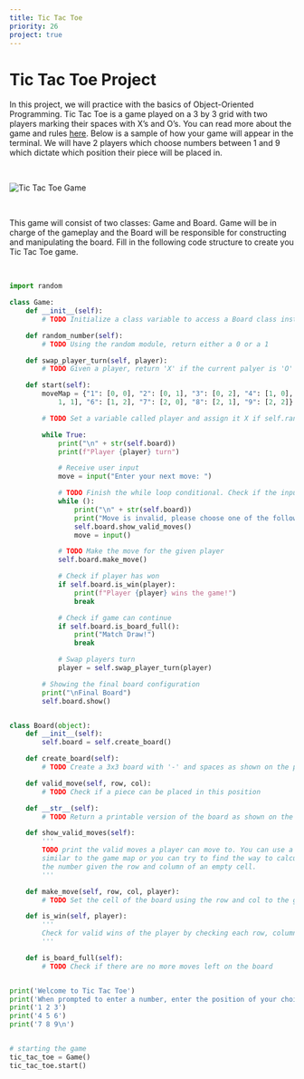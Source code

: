 ```yaml
---
title: Tic Tac Toe
priority: 26
project: true
---
```


# Tic Tac Toe Project

In this project, we will practice with the basics of Object-Oriented Programming. Tic Tac Toe is a game played on a 3 by 3 grid with two players marking their spaces with X’s and O’s. You can read more about the game and rules [here](https://en.wikipedia.org/wiki/Tic-tac-toe). Below is a sample of how your game will appear in the terminal. We will have 2 players which choose numbers between 1 and 9 which dictate which position their piece will be placed in.

<br>

![Tic Tac Toe Game](/lessons/python/basics/OOP/tic-tac-toe.png)

<br>

This game will consist of two classes: Game and Board. Game will be in charge of the gameplay and the Board will be responsible for constructing and manipulating the board. Fill in the following code structure to create you Tic Tac Toe game.

<br>

```python
import random

class Game:
    def __init__(self):
        # TODO Initialize a class variable to access a Board class instance

    def random_number(self):
        # TODO Using the random module, return either a 0 or a 1

    def swap_player_turn(self, player):
        # TODO Given a player, return 'X' if the current palyer is 'O' or vice vera

    def start(self):
        moveMap = {"1": [0, 0], "2": [0, 1], "3": [0, 2], "4": [1, 0], "5": [
            1, 1], "6": [1, 2], "7": [2, 0], "8": [2, 1], "9": [2, 2]}

        # TODO Set a variable called player and assign it X if self.random_number() returns 0 and O if it returns 1

        while True:
            print("\n" + str(self.board))
            print(f"Player {player} turn")

            # Receive user input
            move = input("Enter your next move: ")

            # TODO Finish the while loop conditional. Check if the input is valid (range 1-9) and that the move is possible.
            while ():
                print("\n" + str(self.board))
                print("Move is invalid, please choose one of the following numbers:")
                self.board.show_valid_moves()
                move = input()

            # TODO Make the move for the given player
            self.board.make_move()

            # Check if player has won
            if self.board.is_win(player):
                print(f"Player {player} wins the game!")
                break

            # Check if game can continue
            if self.board.is_board_full():
                print("Match Draw!")
                break

            # Swap players turn
            player = self.swap_player_turn(player)

        # Showing the final board configuration
        print("\nFinal Board")
        self.board.show()


class Board(object):
    def __init__(self):
        self.board = self.create_board()

    def create_board(self):
        # TODO Create a 3x3 board with '-' and spaces as shown on the project page

    def valid_move(self, row, col):
        # TODO Check if a piece can be placed in this position

    def __str__(self):
        # TODO Return a printable version of the board as shown on the project page

    def show_valid_moves(self):
        '''
        TODO print the valid moves a player can move to. You can use a map
        similar to the game map or you can try to find the way to calculate
        the number given the row and column of an empty cell.
        '''

    def make_move(self, row, col, player):
        # TODO Set the cell of the board using the row and col to the given player

    def is_win(self, player):
        '''
        Check for valid wins of the player by checking each row, column, and diagonal.
        '''

    def is_board_full(self):
        # TODO Check if there are no more moves left on the board


print('Welcome to Tic Tac Toe')
print('When prompted to enter a number, enter the position of your choice according to this board below:')
print('1 2 3')
print('4 5 6')
print('7 8 9\n')


# starting the game
tic_tac_toe = Game()
tic_tac_toe.start()
```

<br>
